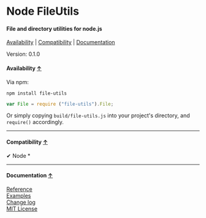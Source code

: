 <a name="start"></a>

Node FileUtils
==============

#### File and directory utilities for node.js ####

[Availability](#availability) | [Compatibility](#compatibility) | [Documentation](#documentation)

Version: 0.1.0

<a name="availability"></a>
#### Availability [↑](#start) ####

Via npm:

```
npm install file-utils
```

```javascript
var File = require ("file-utils").File;
```
Or simply copying `build/file-utils.js` into your project's directory, and `require()` accordingly.

***

<a name="compatibility"></a>
#### Compatibility [↑](#start) ####

✔ Node *

***

<a name="documentation"></a>
#### Documentation [↑](#start) ####
 
[Reference](https://github.com/Gagle/Node-FileUtils/wiki/Reference)  
[Examples](https://github.com/Gagle/Node-FileUtils/tree/master/examples)  
[Change log](https://github.com/Gagle/Node-FileUtils/wiki/Change-log)  
[MIT License](https://github.com/Gagle/Node-FileUtils/blob/master/LICENSE)